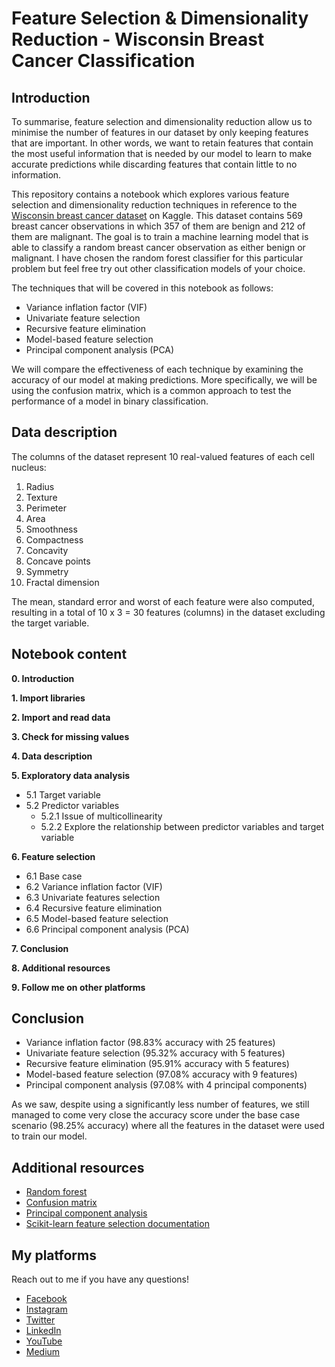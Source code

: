 # Feature Selection & Dimensionality Reduction - Wisconsin Breast Cancer Classification

## Introduction
To summarise, feature selection and dimensionality reduction allow us to minimise the number of features in our dataset by only keeping features that are important. In other words, we want to retain features that contain the most useful information that is needed by our model to learn to make accurate predictions while discarding features that contain little to no information.

This repository contains a notebook which explores various feature selection and dimensionality reduction techniques in reference to the [Wisconsin breast cancer dataset](https://www.kaggle.com/uciml/breast-cancer-wisconsin-data) on Kaggle. This dataset contains 569 breast cancer observations in which 357 of them are benign and 212 of them are malignant. The goal is to train a machine learning model that is able to classify a random breast cancer observation as either benign or malignant. I have chosen the random forest classifier for this particular problem but feel free try out other classification models of your choice.

The techniques that will be covered in this notebook as follows:

- Variance inflation factor (VIF)
- Univariate feature selection
- Recursive feature elimination
- Model-based feature selection
- Principal component analysis (PCA)

We will compare the effectiveness of each technique by examining the accuracy of our model at making predictions. More specifically, we will be using the confusion matrix, which is a common approach to test the performance of a model in binary classification.

## Data description
The columns of the dataset represent 10 real-valued features of each cell nucleus:

1. Radius
2. Texture
3. Perimeter
4. Area
5. Smoothness 
6. Compactness
7. Concavity
8. Concave points
9. Symmetry
10. Fractal dimension

The mean, standard error and worst of each feature were also computed, resulting in a total of 10 x 3 = 30 features (columns) in the dataset excluding the target variable.


## Notebook content
**0. Introduction**

**1. Import libraries**

**2. Import and read data**

**3. Check for missing values**

**4. Data description**

**5. Exploratory data analysis**
- 5.1 Target variable
- 5.2 Predictor variables
  - 5.2.1 Issue of multicollinearity
  -  5.2.2 Explore the relationship between predictor variables and target variable

**6. Feature selection**
- 6.1 Base case
- 6.2 Variance inflation factor (VIF)
- 6.3 Univariate features selection
- 6.4 Recursive feature elimination
- 6.5 Model-based feature selection
- 6.6 Principal component analysis (PCA)

**7. Conclusion**

**8. Additional resources**

**9. Follow me on other platforms**

## Conclusion
- Variance inflation factor (98.83% accuracy with 25 features)
- Univariate feature selection (95.32% accuracy with 5 features)
- Recursive feature elimination (95.91% accuracy with 5 features)
- Model-based feature selection (97.08% accuracy with 9 features)
- Principal component analysis (97.08% with 4 principal components)

As we saw, despite using a significantly less number of features, we still managed to come very close the accuracy score under the base case scenario (98.25% accuracy) where all the features in the dataset were used to train our model. 

## Additional resources
- [Random forest](https://www.youtube.com/watch?v=J4Wdy0Wc_xQ)
- [Confusion matrix](https://www.youtube.com/watch?v=8Oog7TXHvFY&t=1681s)
- [Principal component analysis](https://www.youtube.com/watch?v=FgakZw6K1QQ)
- [Scikit-learn feature selection documentation](https://scikit-learn.org/stable/modules/feature_selection.html)

## My platforms
Reach out to me if you have any questions!
- [Facebook](https://www.facebook.com/chongjason914)
- [Instagram](https://www.instagram.com/chongjason914)
- [Twitter](https://www.twitter.com/chongjason914)
- [LinkedIn](https://www.linkedin.com/in/chongjason914)
- [YouTube](https://www.youtube.com/channel/UCQXiCnjatxiAKgWjoUlM-Xg?view_as=subscriber)
- [Medium](https://www.medium.com/@chongjason)
